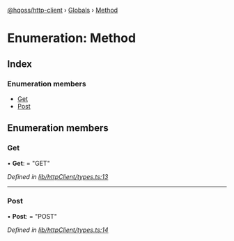 [@hqoss/http-client](../README.md) › [Globals](../globals.md) › [Method](method.md)

# Enumeration: Method

## Index

### Enumeration members

* [Get](method.md#get)
* [Post](method.md#post)

## Enumeration members

###  Get

• **Get**: = "GET"

*Defined in [lib/httpClient/types.ts:13](https://github.com/hqoss/node-http-client/blob/d317187/lib/httpClient/types.ts#L13)*

___

###  Post

• **Post**: = "POST"

*Defined in [lib/httpClient/types.ts:14](https://github.com/hqoss/node-http-client/blob/d317187/lib/httpClient/types.ts#L14)*
